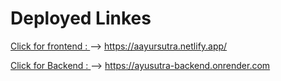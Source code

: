 # Deployed Linkes
[Click for frontend : ](https://aayursutra.netlify.app/) --> https://aayursutra.netlify.app/

[Click for Backend : ](https://ayusutra-backend.onrender.com) --> https://ayusutra-backend.onrender.com
